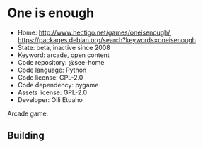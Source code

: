 # One is enough

- Home: http://www.hectigo.net/games/oneisenough/, https://packages.debian.org/search?keywords=oneisenough
- State: beta, inactive since 2008
- Keyword: arcade, open content
- Code repository: @see-home
- Code language: Python
- Code license: GPL-2.0
- Code dependency: pygame
- Assets license: GPL-2.0
- Developer: Olli Etuaho

Arcade game.

## Building
